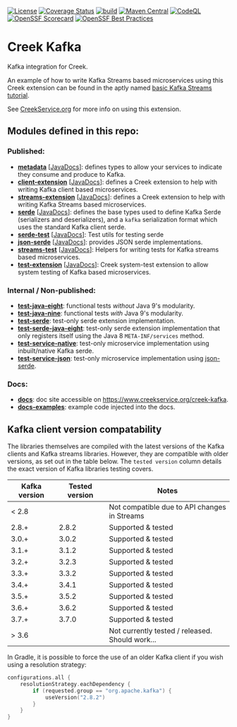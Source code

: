 [![License](https://img.shields.io/badge/License-Apache%202.0-blue.svg)](https://opensource.org/licenses/Apache-2.0)
[![Coverage Status](https://coveralls.io/repos/github/creek-service/creek-kafka/badge.svg?branch=main)](https://coveralls.io/github/creek-service/creek-kafka?branch=main)
[![build](https://github.com/creek-service/creek-kafka/actions/workflows/build.yml/badge.svg)](https://github.com/creek-service/creek-kafka/actions/workflows/build.yml)
[![Maven Central](https://img.shields.io/maven-central/v/org.creekservice/creek-kafka-streams-extension.svg)](https://central.sonatype.dev/search?q=creek-kafka-*)
[![CodeQL](https://github.com/creek-service/creek-kafka/actions/workflows/codeql.yml/badge.svg)](https://github.com/creek-service/creek-kafka/actions/workflows/codeql.yml)
[![OpenSSF Scorecard](https://api.securityscorecards.dev/projects/github.com/creek-service/creek-kafka/badge)](https://api.securityscorecards.dev/projects/github.com/creek-service/creek-kafka)
[![OpenSSF Best Practices](https://bestpractices.coreinfrastructure.org/projects/6899/badge)](https://bestpractices.coreinfrastructure.org/projects/6899)

# Creek Kafka

Kafka integration for Creek.

An example of how to write Kafka Streams based microservices using this Creek extension can be found in the
aptly named [basic Kafka Streams tutorial][1].

See [CreekService.org](https://www.creekservice.org/creek-kafka) for more info on using this extension. 

## Modules defined in this repo:

### Published:
* **[metadata](metadata)** [[JavaDocs](https://javadoc.io/doc/org.creekservice/creek-kafka-metadata)]: defines types to allow your services to indicate they consume and produce to Kafka.
* **[client-extension](client-extension)** [[JavaDocs](https://javadoc.io/doc/org.creekservice/creek-kafka-client-extension)]: defines a Creek extension to help with writing Kafka client based microservices.
* **[streams-extension](streams-extension)** [[JavaDocs](https://javadoc.io/doc/org.creekservice/creek-kafka-streams-extension)]: defines a Creek extension to help with writing Kafka Streams based microservices.
* **[serde](serde)** [[JavaDocs](https://javadoc.io/doc/org.creekservice/creek-kafka-serde)]: defines the base types used to define Kafka Serde (serializers and deserializers),
  and a `kafka` serialization format which uses the standard Kafka client serde.
* **[serde-test](serde-test)** [[JavaDocs](https://javadoc.io/doc/org.creekservice/creek-kafka-serde-test)]: Test utils for testing serde 
* **[json-serde](json-serde)** [[JavaDocs](https://javadoc.io/doc/org.creekservice/creek-kafka-json-serde)]: provides JSON serde implementations. 
* **[streams-test](streams-test)** [[JavaDocs](https://javadoc.io/doc/org.creekservice/creek-kafka-streams-test)]: Helpers for writing tests for Kafka streams based microservices.
* **[test-extension](test-extension)** [[JavaDocs](https://javadoc.io/doc/org.creekservice/creek-kafka-test-extension)]: Creek system-test extension to allow system testing of Kafka based microservices.

### Internal / Non-published:
* **[test-java-eight](test-java-eight)**: functional tests *without* Java 9's modularity.
* **[test-java-nine](test-java-nine)**: functional tests *with* Java 9's modularity.
* **[test-serde](test-serde)**: test-only serde extension implementation.
* **[test-serde-java-eight](test-serde-java-eight)**: test-only serde extension implementation that only registers itself
  using the Java 8 `META-INF/services` method.
* **[test-service-native](test-service-native)**: test-only microservice implementation using inbuilt/native Kafka serde.
* **[test-service-json](test-service-json)**: test-only microservice implementation using [json-serde](json-serde).

### Docs:
* **[docs](docs)**: doc site accessible on https://www.creekservice.org/creek-kafka.
* **[docs-examples](docs-examples)**: example code injected into the docs.

## Kafka client version compatability

The libraries themselves are compiled with the latest versions of the Kafka clients and Kafka streams libraries.
However, they are compatible with older versions, as set out in the table below.
The `tested version` column details the exact version of Kafka libraries testing covers.

| Kafka version | Tested version | Notes                                           |
|---------------|----------------|-------------------------------------------------|
| < 2.8         |                | Not compatible due to API changes in Streams    |
| 2.8.+         | 2.8.2          | Supported & tested                              |
| 3.0.+         | 3.0.2          | Supported & tested                              |
| 3.1.+         | 3.1.2          | Supported & tested                              |
| 3.2.+         | 3.2.3          | Supported & tested                              |
| 3.3.+         | 3.3.2          | Supported & tested                              |
| 3.4.+         | 3.4.1          | Supported & tested                              |
| 3.5.+         | 3.5.2          | Supported & tested                              |
| 3.6.+         | 3.6.2          | Supported & tested                              |
| 3.7.+         | 3.7.0          | Supported & tested                              |
| > 3.6         |                | Not currently tested / released. Should work... |

In Gradle, it is possible to force the use of an older Kafka client if you wish using a resolution strategy:

```kotlin
configurations.all {
    resolutionStrategy.eachDependency {
        if (requested.group == "org.apache.kafka") {
            useVersion("2.8.2")
        }
    }
}
```

[1]: https://www.creekservice.org/basic-kafka-streams-demo/
